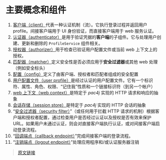 # 主要概念和组件

1. [客户端（client）](/clients.html)代表一种认证机制（流）。它执行登录过程并返回用户 profile。间接客户端用于 UI 身份验证，而直接客户端用于 web 服务认证。
2. [认证器（authenticator）](/authenticators.html)是用于验证凭据的**客户端**的子组件。它与处理用户创建、更新和删除的 `ProfileService` 组件相关。
3. [授权器（authorizer）](/authorizers.html)用于检查已验证用户配置文件或当前 web 上下文上的授权。
4. [匹配器（matcher）](/matchers.html)定义安全性是否必须应用于**安全过滤器**或其他 web 处理（例如安全标头）
5. [配置（config）](/config.html)定义了由客户端、授权者和匹配者组成的安全配置
6. [用户配置文件（user profile）](/user-profile.html)是经过认证的用户配置文件。它有一个标识符、属性、角色、权限、“记住我”性质和一个链接标识符（到另一个帐户）
7. [web 上下文（web context）](/web-context.html)是特定于 *pac4j* 实现的 HTTP 请求和响应的抽象
8. [会话存储（session store）](/session-store.html)是特定于 *pac4j* 实现的 HTTP 会话的抽象
9. “[安全过滤器（security filter）](/how-to-implement-pac4j-for-a-new-framework.html#a-保护-url)”（或任何用于拦截 HTTP 请求的机制）根据客户端和授权者配置，通过检查用户是否经过认证以及授权是否有效来保护 URL。如果用户未通过认证，则会对直接客户端执行认证，或对间接客户端启动登录流程。
10. “[回调端点（callback endpoint）](/how-to-implement-pac4j-for-a-new-framework.html#b-为间接客户端处理回调)”完成间接客户端的登录流程。
11. “[注销端点（logout endpoint）](/how-to-implement-pac4j-for-a-new-framework.html#c-注销)”处理应用程序和/或认证服务器注销

> [原文链接](https://www.pac4j.org/5.7.x/docs/main-concepts-and-components.html)
